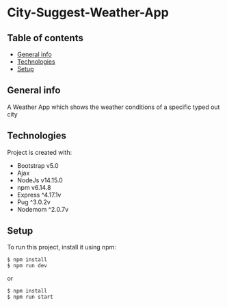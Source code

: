 # City-Suggest-Weather-App

## Table of contents
* [General info](#general-info)
* [Technologies](#technologies)
* [Setup](#setup)

## General info
A Weather App which shows the weather conditions of a specific typed out city
	
## Technologies
Project is created with:
* Bootstrap v5.0
* Ajax 
* NodeJs v14.15.0
* npm v6.14.8
* Express ^4.17.1v
* Pug ^3.0.2v
* Nodemom ^2.0.7v

	
## Setup
To run this project, install it using npm:

```
$ npm install
$ npm run dev
```
or

```
$ npm install
$ npm run start
```
